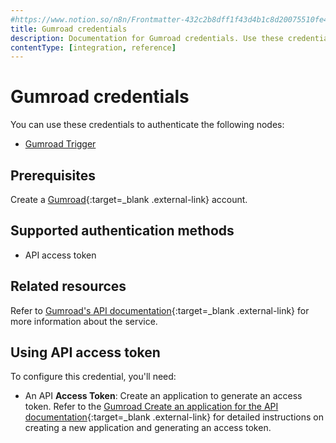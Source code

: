 ```yaml
---
#https://www.notion.so/n8n/Frontmatter-432c2b8dff1f43d4b1c8d20075510fe4
title: Gumroad credentials
description: Documentation for Gumroad credentials. Use these credentials to authenticate Gumroad in n8n, a workflow automation platform.
contentType: [integration, reference]
---
```


# Gumroad credentials

You can use these credentials to authenticate the following nodes:

- [Gumroad Trigger](/integrations/builtin/trigger-nodes/n8n-nodes-base.gumroadtrigger.md)

## Prerequisites

Create a [Gumroad](https://gumroad.com/){:target=_blank .external-link} account.

## Supported authentication methods

- API access token

## Related resources

Refer to [Gumroad's API documentation](https://app.gumroad.com/api){:target=_blank .external-link} for more information about the service.

## Using API access token

To configure this credential, you'll need:

- An API **Access Token**: Create an application to generate an access token. Refer to the [Gumroad Create an application for the API documentation](https://help.gumroad.com/article/280-create-application-api){:target=_blank .external-link} for detailed instructions on creating a new application and generating an access token.

